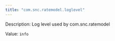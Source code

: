 ```yaml
---
title: "com.snc.ratemodel.loglevel"
---
```


Description: Log level used by com.snc.ratemodel

Value: `info`